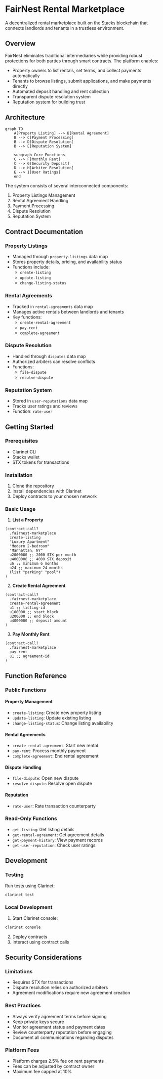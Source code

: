 # FairNest Rental Marketplace

A decentralized rental marketplace built on the Stacks blockchain that connects landlords and tenants in a trustless environment.

## Overview

FairNest eliminates traditional intermediaries while providing robust protections for both parties through smart contracts. The platform enables:

- Property owners to list rentals, set terms, and collect payments automatically
- Tenants to browse listings, submit applications, and make payments directly
- Automated deposit handling and rent collection
- Transparent dispute resolution system
- Reputation system for building trust

## Architecture

```mermaid
graph TD
    A[Property Listing] --> B[Rental Agreement]
    B --> C[Payment Processing]
    B --> D[Dispute Resolution]
    B --> E[Reputation System]
    
    subgraph Core Functions
    C --> F[Monthly Rent]
    C --> G[Security Deposit]
    D --> H[Arbiter Resolution]
    E --> I[User Ratings]
    end
```

The system consists of several interconnected components:
1. Property Listings Management
2. Rental Agreement Handling
3. Payment Processing
4. Dispute Resolution
5. Reputation System

## Contract Documentation

### Property Listings
- Managed through `property-listings` data map
- Stores property details, pricing, and availability status
- Functions include:
  - `create-listing`
  - `update-listing`
  - `change-listing-status`

### Rental Agreements
- Tracked in `rental-agreements` data map
- Manages active rentals between landlords and tenants
- Key functions:
  - `create-rental-agreement`
  - `pay-rent`
  - `complete-agreement`

### Dispute Resolution
- Handled through `disputes` data map
- Authorized arbiters can resolve conflicts
- Functions:
  - `file-dispute`
  - `resolve-dispute`

### Reputation System
- Stored in `user-reputations` data map
- Tracks user ratings and reviews
- Function: `rate-user`

## Getting Started

### Prerequisites
- Clarinet CLI
- Stacks wallet
- STX tokens for transactions

### Installation
1. Clone the repository
2. Install dependencies with Clarinet
3. Deploy contracts to your chosen network

### Basic Usage

1. **List a Property**
```clarity
(contract-call? 
  .fairnest-marketplace 
  create-listing 
  "Luxury Apartment" 
  "Modern 2-bedroom" 
  "Manhattan, NY" 
  u2000000 ;; 2000 STX per month
  u4000000 ;; 4000 STX deposit
  u6 ;; minimum 6 months
  u24 ;; maximum 24 months
  (list "parking" "pool")
)
```

2. **Create Rental Agreement**
```clarity
(contract-call? 
  .fairnest-marketplace 
  create-rental-agreement 
  u1 ;; listing-id
  u100000 ;; start block
  u200000 ;; end block
  u4000000 ;; deposit amount
)
```

3. **Pay Monthly Rent**
```clarity
(contract-call? 
  .fairnest-marketplace 
  pay-rent 
  u1 ;; agreement-id
)
```

## Function Reference

### Public Functions

#### Property Management
- `create-listing`: Create new property listing
- `update-listing`: Update existing listing
- `change-listing-status`: Change listing availability

#### Rental Agreements
- `create-rental-agreement`: Start new rental
- `pay-rent`: Process monthly payment
- `complete-agreement`: End rental agreement

#### Dispute Handling
- `file-dispute`: Open new dispute
- `resolve-dispute`: Resolve open dispute

#### Reputation
- `rate-user`: Rate transaction counterparty

### Read-Only Functions
- `get-listing`: Get listing details
- `get-rental-agreement`: Get agreement details
- `get-payment-history`: View payment records
- `get-user-reputation`: Check user ratings

## Development

### Testing
Run tests using Clarinet:
```bash
clarinet test
```

### Local Development
1. Start Clarinet console:
```bash
clarinet console
```
2. Deploy contracts
3. Interact using contract calls

## Security Considerations

### Limitations
- Requires STX for transactions
- Dispute resolution relies on authorized arbiters
- Agreement modifications require new agreement creation

### Best Practices
- Always verify agreement terms before signing
- Keep private keys secure
- Monitor agreement status and payment dates
- Review counterparty reputation before engaging
- Document all communications regarding disputes

### Platform Fees
- Platform charges 2.5% fee on rent payments
- Fees can be adjusted by contract owner
- Maximum fee capped at 10%